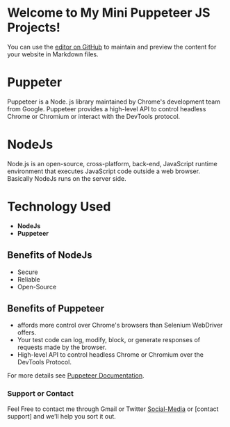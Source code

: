 # Welcome to My Mini Puppeteer JS Projects!

You can use the [editor on GitHub](https://github.com/FonderElite/NodeJs-Scraping-w-Puppeteer/edit/gh-pages/index.md) to maintain and preview the content for your website in Markdown files.

# Puppeter
Puppeteer is a Node. js library maintained by Chrome's development team from Google. Puppeteer provides a high-level API to control headless Chrome or Chromium or interact with the DevTools protocol.

# NodeJs
Node.js is an open-source, cross-platform, back-end, JavaScript runtime environment that executes JavaScript code outside a web browser.
Basically NodeJs  runs on the server side.

# Technology Used
* **NodeJs**
* **Puppeteer**


## Benefits of NodeJs
- Secure
- Reliable
- Open-Source

## Benefits of Puppeteer
-  affords more control over Chrome's browsers than Selenium WebDriver offers.
-  Your test code can log, modify, block, or generate responses of requests made by the browser. 
-  High-level API to control headless Chrome or Chromium over the DevTools Protocol.

For more details see [Puppeteer Documentation](https://www.google.com/url?sa=t&rct=j&q=&esrc=s&source=web&cd=&cad=rja&uact=8&ved=2ahUKEwjfze-pnoXuAhXoxYsBHenyCEoQFjAAegQIARAC&url=https%3A%2F%2Fpptr.dev%2F&usg=AOvVaw2QZiwHQIydLrpPkml8-Bvv).

### Support or Contact
Feel Free to contact me through Gmail or Twitter [Social-Media](https://twitter.com/elitefonder) or [contact support] and we’ll help you sort it out.

